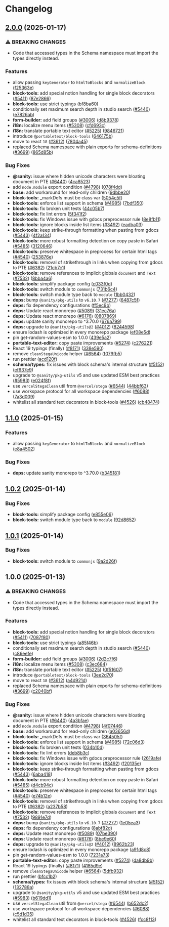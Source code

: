 # Changelog

## [2.0.0](https://github.com/portabletext/editor/compare/block-tools-v1.1.0...block-tools-v2.0.0) (2025-01-17)


### ⚠ BREAKING CHANGES

* Code that accessed types in the Schema namespace must import the types directly instead.

### Features

* allow passing `keyGenerator` to `htmlToBlocks` and `normalizeBlock` ([f25363e](https://github.com/portabletext/editor/commit/f25363e38246737f0be648b87632b9e0f68e01fb))
* **block-tools:** add special notion handling for single block decorators ([#5411](https://github.com/portabletext/editor/issues/5411)) ([87e2866](https://github.com/portabletext/editor/commit/87e2866e72bc64a11fd13f0700174178ad476944))
* **block-tools:** use strict typings ([bf8ba60](https://github.com/portabletext/editor/commit/bf8ba60ef54de52366146eaa03713dc962034531))
* conditionally set maximum search depth in studio search ([#5440](https://github.com/portabletext/editor/issues/5440)) ([e7826ab](https://github.com/portabletext/editor/commit/e7826ab54d3d08fa0ddb49a29dced77620ffcbf8))
* **form-builder:** add field groups ([#3006](https://github.com/portabletext/editor/issues/3006)) ([d8b9378](https://github.com/portabletext/editor/commit/d8b937829cdb282f688661cfa0276c6f0f948c12))
* **i18n:** localize menu items ([#5308](https://github.com/portabletext/editor/issues/5308)) ([cfd693c](https://github.com/portabletext/editor/commit/cfd693ccb56d3e0c7a741ffc3a4849c78c7aa590))
* **i18n:** translate portable text editor ([#5225](https://github.com/portabletext/editor/issues/5225)) ([9846721](https://github.com/portabletext/editor/commit/9846721db3345a6fda80610e20f60cc96aa0916b))
* introduce `@portabletext/block-tools` ([646175b](https://github.com/portabletext/editor/commit/646175bc49097cf6f3e7633d5c8dbef7cb777b30))
* move to react `18` ([#3612](https://github.com/portabletext/editor/issues/3612)) ([7804a45](https://github.com/portabletext/editor/commit/7804a4535fd6a34774b0325befeab0e3784b57e3))
* replaced Schema namespace with plain exports for schema-definitions ([#3699](https://github.com/portabletext/editor/issues/3699)) ([865d85b](https://github.com/portabletext/editor/commit/865d85b811dd6d95f97bd71d15ba25ed94b07f74))


### Bug Fixes

* **@sanity:** issue where hidden unicode characters were bloating document in PTE ([#6440](https://github.com/portabletext/editor/issues/6440)) ([4ca8523](https://github.com/portabletext/editor/commit/4ca8523310e0abfc06c54681edae0d5ac2116549))
* add `node.module` export condition ([#4798](https://github.com/portabletext/editor/issues/4798)) ([078f4dd](https://github.com/portabletext/editor/commit/078f4dd2027608f615967ae2aa7e27d296f4b4e3))
* **base:** add workaround for read-only children ([9dbbe20](https://github.com/portabletext/editor/commit/9dbbe20c09455fc401ca2fb42734e93ee913157b))
* **block-tools:** _markDefs must be class var ([5054c5f](https://github.com/portabletext/editor/commit/5054c5f2be8158b2c007b8b888aa7c788bf99069))
* **block-tools:** enforce list support in schema ([#4985](https://github.com/portabletext/editor/issues/4985)) ([7bdf350](https://github.com/portabletext/editor/commit/7bdf350f9034f8842800b56c112ffcc637c35d72))
* **block-tools:** fix broken unit tests ([44c05b7](https://github.com/portabletext/editor/commit/44c05b79e861977a2e1b63b5502e3af4524e95d1))
* **block-tools:** fix lint errors ([5f341f2](https://github.com/portabletext/editor/commit/5f341f26489709015c3051c5ae485cb4be0608b2))
* **block-tools:** fix Windows issue with gdocs preprocessor rule ([8e8fb11](https://github.com/portabletext/editor/commit/8e8fb11d07070fe685701767f8add2d704df71f8))
* **block-tools:** ignore blocks inside list items ([#3492](https://github.com/portabletext/editor/issues/3492)) ([eadba03](https://github.com/portabletext/editor/commit/eadba0358a3af265abaee7f87a1c0f228d284ed9))
* **block-tools:** keep strike-through formatting when pasting from gdocs ([#5443](https://github.com/portabletext/editor/issues/5443)) ([4f2a134](https://github.com/portabletext/editor/commit/4f2a134e95a259bd9ec0f02f379e8dd2aa41b182))
* **block-tools:** more robust formatting detection on copy paste in Safari ([#5485](https://github.com/portabletext/editor/issues/5485)) ([3120646](https://github.com/portabletext/editor/commit/3120646727da19ddfe84b877a6fd8d932defaa81))
* **block-tools:** preserve whitespace in preprocess for certain html tags ([#4540](https://github.com/portabletext/editor/issues/4540)) ([253876e](https://github.com/portabletext/editor/commit/253876ef3d98791cb123722c5b5cdeaa6698ad07))
* **block-tools:** removal of strikethrough in links when copying from gdocs to PTE ([#6382](https://github.com/portabletext/editor/issues/6382)) ([21cb7c1](https://github.com/portabletext/editor/commit/21cb7c125ed5daab5b9745a61e26d257ae8907e3))
* **block-tools:** remove references to implicit globals `document` and `Text` ([#7532](https://github.com/portabletext/editor/issues/7532)) ([8bba4a6](https://github.com/portabletext/editor/commit/8bba4a60c8d50a63e3a2dd26cbccb0293f3f4a7b))
* **block-tools:** simplify package config ([c033f0d](https://github.com/portabletext/editor/commit/c033f0d48fd9179443e2d5e9fcd8aea3c53589f2))
* **block-tools:** switch module to `commonjs` ([731b6c4](https://github.com/portabletext/editor/commit/731b6c4990450fb86543a96d5b84f48d3c1614f0))
* **block-tools:** switch module type back to `module` ([1bb0432](https://github.com/portabletext/editor/commit/1bb0432838bfba740967641ce643ef2a0e8c695b))
* **deps:** bump `@sanity/pkg-utils` to `v6.10.7` ([#7277](https://github.com/portabletext/editor/issues/7277)) ([6487c5f](https://github.com/portabletext/editor/commit/6487c5f1760fb38e017f5aa62227ad92ab387274))
* **deps:** fix dependency configurations ([ff5ec9b](https://github.com/portabletext/editor/commit/ff5ec9b0acb3a650726d6ec25e3a81e46560ef0b))
* **deps:** Update react monorepo ([#5089](https://github.com/portabletext/editor/issues/5089)) ([31ec76a](https://github.com/portabletext/editor/commit/31ec76a79afbb3473382866ecd316b55c622e49a))
* **deps:** Update react monorepo ([#6176](https://github.com/portabletext/editor/issues/6176)) ([0807869](https://github.com/portabletext/editor/commit/08078691a7809631bc649d08a709b134a4ac20e3))
* **deps:** update sanity monorepo to ^3.70.0 ([676a799](https://github.com/portabletext/editor/commit/676a7997466d359ef0ac578a10be1bb2bac9f76f))
* **deps:** upgrade to `@sanity/pkg-utils@2` ([#4012](https://github.com/portabletext/editor/issues/4012)) ([8244598](https://github.com/portabletext/editor/commit/824459894e558433e60113a39a3e1a0d6b34abb7))
* ensure lodash is optimized in every monorepo package ([ef08e5d](https://github.com/portabletext/editor/commit/ef08e5dae97aea972171c5199a6512a2e9ba7d58))
* pin get-random-values-esm to 1.0.0 ([439e5a2](https://github.com/portabletext/editor/commit/439e5a23df29ebe80ebb0e6e9f8ce04631edad6b))
* **portable-text-editor:** copy paste improvements ([#5274](https://github.com/portabletext/editor/issues/5274)) ([c276221](https://github.com/portabletext/editor/commit/c276221736fd504ec8d6c66c0c6c2de2bdb2daea))
* React 19 typings (finally) ([#8171](https://github.com/portabletext/editor/issues/8171)) ([338e590](https://github.com/portabletext/editor/commit/338e590af1cadc432a1b99801a304b989ffbe6a2))
* remove `cleanStegaUnicode` helper ([#6564](https://github.com/portabletext/editor/issues/6564)) ([f079fb5](https://github.com/portabletext/editor/commit/f079fb53589fd6d0cf78b6161277ee5b312baf85))
* run prettier ([acd120f](https://github.com/portabletext/editor/commit/acd120fffff28460147be5ae92b2b6d4bdc7144c))
* **schema/types:** fix issues with block schema's internal structure ([#5152](https://github.com/portabletext/editor/issues/5152)) ([ef637e9](https://github.com/portabletext/editor/commit/ef637e942d4835ffc7e2a314956ee69ca40b7907))
* upgrade to `@sanity/pkg-utils` v5 and use updated ESM best practices ([#5983](https://github.com/portabletext/editor/issues/5983)) ([e024f8f](https://github.com/portabletext/editor/commit/e024f8f4b40a3c15a24795117bed775a190ab24f))
* use `vercelStegaClean` util from `@vercel/stega` ([#6544](https://github.com/portabletext/editor/issues/6544)) ([44bbf63](https://github.com/portabletext/editor/commit/44bbf6394dbb9a4a13e8b316d533ac588e4c0c36))
* use workspace protocol for all workspace dependencies ([#6088](https://github.com/portabletext/editor/issues/6088)) ([7a3d009](https://github.com/portabletext/editor/commit/7a3d009e908ad92bef4451fb847a43eb6caba430))
* whitelist all standard text decorators in block-tools ([#4526](https://github.com/portabletext/editor/issues/4526)) ([cb48474](https://github.com/portabletext/editor/commit/cb484744fa96d401389e07fee7fd037d43d76a5b))

## [1.1.0](https://github.com/portabletext/editor/compare/block-tools-v1.0.2...block-tools-v1.1.0) (2025-01-15)


### Features

* allow passing `keyGenerator` to `htmlToBlocks` and `normalizeBlock` ([e8a4502](https://github.com/portabletext/editor/commit/e8a4502b44f3bdfbc8bbac5b9ad56df57efc77b9))


### Bug Fixes

* **deps:** update sanity monorepo to ^3.70.0 ([b345181](https://github.com/portabletext/editor/commit/b345181e424e8702f88f5d2f10a0ca7cbce0061e))

## [1.0.2](https://github.com/portabletext/editor/compare/block-tools-v1.0.1...block-tools-v1.0.2) (2025-01-14)


### Bug Fixes

* **block-tools:** simplify package config ([e855e06](https://github.com/portabletext/editor/commit/e855e0614fbc4f407b62df4c3464eec4e993dc14))
* **block-tools:** switch module type back to `module` ([92d8652](https://github.com/portabletext/editor/commit/92d865258f4f6fe0669c4002c4b197f1c6108c19))

## [1.0.1](https://github.com/portabletext/editor/compare/block-tools-v1.0.0...block-tools-v1.0.1) (2025-01-14)


### Bug Fixes

* **block-tools:** switch module to `commonjs` ([9a2d26f](https://github.com/portabletext/editor/commit/9a2d26f24ca75d8cde84e21826599e4e6289b1ba))

## 1.0.0 (2025-01-13)


### ⚠ BREAKING CHANGES

* Code that accessed types in the Schema namespace must import the types directly instead.

### Features

* **block-tools:** add special notion handling for single block decorators ([#5411](https://github.com/portabletext/editor/issues/5411)) ([7087f80](https://github.com/portabletext/editor/commit/7087f809ae3efda1219bfdc2be7e96c1e2a8a3bd))
* **block-tools:** use strict typings ([a85f46b](https://github.com/portabletext/editor/commit/a85f46b20383f1c7cd2e4eed8df79aef7859cadf))
* conditionally set maximum search depth in studio search ([#5440](https://github.com/portabletext/editor/issues/5440)) ([c86eefe](https://github.com/portabletext/editor/commit/c86eefe03ff3f2a83fa285d18370b75bf65d2769))
* **form-builder:** add field groups ([#3006](https://github.com/portabletext/editor/issues/3006)) ([2d2c7f6](https://github.com/portabletext/editor/commit/2d2c7f6c8d7c8b568016367e9ae1299aac85feee))
* **i18n:** localize menu items ([#5308](https://github.com/portabletext/editor/issues/5308)) ([c3ec684](https://github.com/portabletext/editor/commit/c3ec684fd9890d3f613d24d5f86dfdf5336228d9))
* **i18n:** translate portable text editor ([#5225](https://github.com/portabletext/editor/issues/5225)) ([0f51607](https://github.com/portabletext/editor/commit/0f51607be91f609d7afef493e07b53a1f5ccc277))
* introduce `@portabletext/block-tools` ([3ee2d70](https://github.com/portabletext/editor/commit/3ee2d7007c57c10acb95cf2fe6afa0ec5cb93106))
* move to react `18` ([#3612](https://github.com/portabletext/editor/issues/3612)) ([a4d921d](https://github.com/portabletext/editor/commit/a4d921d94001c1c187591c577767dc657051c464))
* replaced Schema namespace with plain exports for schema-definitions ([#3699](https://github.com/portabletext/editor/issues/3699)) ([c2040bf](https://github.com/portabletext/editor/commit/c2040bf818d673232036b32d7b0f4b19e1352cca))


### Bug Fixes

* **@sanity:** issue where hidden unicode characters were bloating document in PTE ([#6440](https://github.com/portabletext/editor/issues/6440)) ([4a3bfae](https://github.com/portabletext/editor/commit/4a3bfae9592717899bb458a1b7a1a48d836ace0f))
* add `node.module` export condition ([#4798](https://github.com/portabletext/editor/issues/4798)) ([4f07446](https://github.com/portabletext/editor/commit/4f074466707401e717436dd18d89f0e8ae503025))
* **base:** add workaround for read-only children ([a03656d](https://github.com/portabletext/editor/commit/a03656da0c52c79d5d3a32a6fcc4bec1930e20b2))
* **block-tools:** _markDefs must be class var ([364505f](https://github.com/portabletext/editor/commit/364505f33bb9da6c2c7ae941768810ab39a408ba))
* **block-tools:** enforce list support in schema ([#4985](https://github.com/portabletext/editor/issues/4985)) ([72c06d3](https://github.com/portabletext/editor/commit/72c06d302e6ca733f23a26cba66be1f0f7053009))
* **block-tools:** fix broken unit tests ([034b10d](https://github.com/portabletext/editor/commit/034b10df70166b8026869851f48fb33978089baa))
* **block-tools:** fix lint errors ([deb8b3c](https://github.com/portabletext/editor/commit/deb8b3c11712ede1ae05f2451e0781cad47550b9))
* **block-tools:** fix Windows issue with gdocs preprocessor rule ([2619afe](https://github.com/portabletext/editor/commit/2619afea94e9c5e43a51766a9b2989aae3e15b86))
* **block-tools:** ignore blocks inside list items ([#3492](https://github.com/portabletext/editor/issues/3492)) ([f20135e](https://github.com/portabletext/editor/commit/f20135e8760dc6738e69f931c3e32a9977676f53))
* **block-tools:** keep strike-through formatting when pasting from gdocs ([#5443](https://github.com/portabletext/editor/issues/5443)) ([6aba418](https://github.com/portabletext/editor/commit/6aba418c208824e9e131767a9ab5d8db88bd5761))
* **block-tools:** more robust formatting detection on copy paste in Safari ([#5485](https://github.com/portabletext/editor/issues/5485)) ([d4cb94c](https://github.com/portabletext/editor/commit/d4cb94cfe717c778cb65e42ef6fd15bc898f1268))
* **block-tools:** preserve whitespace in preprocess for certain html tags ([#4540](https://github.com/portabletext/editor/issues/4540)) ([e74b12e](https://github.com/portabletext/editor/commit/e74b12ec36aabf74e1ecbf8e59a5603aba3f9009))
* **block-tools:** removal of strikethrough in links when copying from gdocs to PTE ([#6382](https://github.com/portabletext/editor/issues/6382)) ([a237b58](https://github.com/portabletext/editor/commit/a237b587c5c448e3767ba2b3eeb2cb5670d1fe02))
* **block-tools:** remove references to implicit globals `document` and `Text` ([#7532](https://github.com/portabletext/editor/issues/7532)) ([9891e7d](https://github.com/portabletext/editor/commit/9891e7d180ff5ada7b6db2fcd1ef228ffc2c3329))
* **deps:** bump `@sanity/pkg-utils` to `v6.10.7` ([#7277](https://github.com/portabletext/editor/issues/7277)) ([1e05ea3](https://github.com/portabletext/editor/commit/1e05ea30b645292b0abf5a79fe14f812da5dbd43))
* **deps:** fix dependency configurations ([8abf82d](https://github.com/portabletext/editor/commit/8abf82d374ef17cd93516d5041732553c782b73c))
* **deps:** Update react monorepo ([#5089](https://github.com/portabletext/editor/issues/5089)) ([07be390](https://github.com/portabletext/editor/commit/07be39091b7b6f0094e3cf0976b0d236338e9dd1))
* **deps:** Update react monorepo ([#6176](https://github.com/portabletext/editor/issues/6176)) ([8be9e60](https://github.com/portabletext/editor/commit/8be9e60a1afbaf32e7616ab2472e5e2924a063c8))
* **deps:** upgrade to `@sanity/pkg-utils@2` ([#4012](https://github.com/portabletext/editor/issues/4012)) ([8962b23](https://github.com/portabletext/editor/commit/8962b2328a13684e0f9de2497ead679b8932ed0f))
* ensure lodash is optimized in every monorepo package ([a91d8c8](https://github.com/portabletext/editor/commit/a91d8c8dcf32d2e2fa33e86be92298f3d9e55bfc))
* pin get-random-values-esm to 1.0.0 ([7231a73](https://github.com/portabletext/editor/commit/7231a73265b62e43182c7f75f130a07618d91e97))
* **portable-text-editor:** copy paste improvements ([#5274](https://github.com/portabletext/editor/issues/5274)) ([da8db9b](https://github.com/portabletext/editor/commit/da8db9bc0b5bebaddf93490bf59addf6186012b5))
* React 19 typings (finally) ([#8171](https://github.com/portabletext/editor/issues/8171)) ([4185d9e](https://github.com/portabletext/editor/commit/4185d9e33244efccdf0470ef78812e74a9701140))
* remove `cleanStegaUnicode` helper ([#6564](https://github.com/portabletext/editor/issues/6564)) ([5dfb932](https://github.com/portabletext/editor/commit/5dfb93208aba191424d1d34d38afe1c802e97b3b))
* run prettier ([bfcc1b2](https://github.com/portabletext/editor/commit/bfcc1b2110acd01d36f042ffa35732e88f635f8d))
* **schema/types:** fix issues with block schema's internal structure ([#5152](https://github.com/portabletext/editor/issues/5152)) ([132788a](https://github.com/portabletext/editor/commit/132788ae94f62a2ac09870d70254cf6cfd838807))
* upgrade to `@sanity/pkg-utils` v5 and use updated ESM best practices ([#5983](https://github.com/portabletext/editor/issues/5983)) ([b619dd1](https://github.com/portabletext/editor/commit/b619dd142e0e9831c57fd28758c04ca5511a07dd))
* use `vercelStegaClean` util from `@vercel/stega` ([#6544](https://github.com/portabletext/editor/issues/6544)) ([b652dc2](https://github.com/portabletext/editor/commit/b652dc2124687af665c90d8f121dac22b4b28e18))
* use workspace protocol for all workspace dependencies ([#6088](https://github.com/portabletext/editor/issues/6088)) ([c5d1d35](https://github.com/portabletext/editor/commit/c5d1d35bce24d5c48b21e8818797b7e05e964542))
* whitelist all standard text decorators in block-tools ([#4526](https://github.com/portabletext/editor/issues/4526)) ([fcc8f13](https://github.com/portabletext/editor/commit/fcc8f13711bcef623db69fcf934b1b14a9cf310f))
